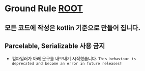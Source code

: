 # Ground Rule [ROOT](/readme.md)

## 모든 코드에 작성은 kotlin 기준으로 만들어 집니다.

## Parcelable, Serializable 사용 금지
* 컴파일러가 아래 문구를 내보내기 시작했습니다.
`
This behaviour is deprecated and become an error in future releases!
`

